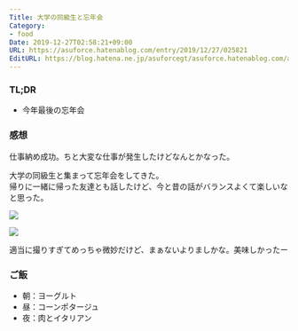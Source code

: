 ```yaml
---
Title: 大学の同級生と忘年会
Category:
- food
Date: 2019-12-27T02:58:21+09:00
URL: https://asuforce.hatenablog.com/entry/2019/12/27/025821
EditURL: https://blog.hatena.ne.jp/asuforcegt/asuforce.hatenablog.com/atom/entry/26006613489448771
---
```


### TL;DR

- 今年最後の忘年会

###  感想

仕事納め成功。ちと大変な仕事が発生したけどなんとかなった。

大学の同級生と集まって忘年会をしてきた。  
帰りに一緒に帰った友達とも話したけど、今と昔の話がバランスよくて楽しいなと思った。

<span itemtype="http://schema.org/Photograph" itemscope="itemscope"><img class="magnifiable" src="https://cdn-ak.f.st-hatena.com/images/fotolife/a/asuforcegt/20200807/20200807141552.jpg" itemprop="image"></span>

<span itemtype="http://schema.org/Photograph" itemscope="itemscope"><img class="magnifiable" src="https://lh3.googleusercontent.com/-S18TFkK8mKk/XgT0ZfLqrNI/AAAAAAABDyg/kCh7KOu1rPcAYx0BxO24Z1WnuKDJI2WAgCE0YBhgL/s1200/R0002726.jpg" itemprop="image"></span>

適当に撮りすぎてめっちゃ微妙だけど、まぁないよりましかな。美味しかったー


### ご飯

- 朝：ヨーグルト
- 昼：コーンポタージュ
- 夜：肉とイタリアン
